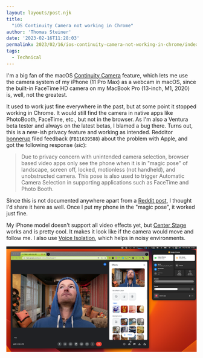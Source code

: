 ```yaml
---
layout: layouts/post.njk
title:
  "iOS Continuity Camera not working in Chrome"
author: 'Thomas Steiner'
date: '2023-02-16T11:28:03'
permalink: 2023/02/16/ios-continuity-camera-not-working-in-chrome/index.html
tags:
  - Technical
---
```


I'm a big fan of the macOS [Continuity Camera](https://support.apple.com/en-us/HT213244) feature,
which lets me use the camera system of my iPhone (11 Pro Max) as a webcam in macOS, since the built-in
FaceTime HD camera on my MacBook Pro (13-inch, M1, 2020) is, well, not the greatest.

It used to work just fine everywhere in the past, but at some point it stopped working in Chrome.
It would still find the camera in native apps like PhotoBooth, FaceTime, etc., but not in the browser. As I'm also a Ventura beta tester and always on the latest betas, I blamed a bug there. Turns out, this is a
new-ish privacy feature and working as intended. Redditor [bonnerup](https://www.reddit.com/user/bonnerup/) filed feedback (`FB11639588`) about the problem with Apple, and got the following response (_sic_):

> Due to privacy concern with unintended camera selection, browser based video apps only see the phone when it is in "magic pose" of landscape, screen off, locked, motionless (not handheld), and unobstructed camera. This pose is also used to trigger Automatic Camera Selection in supporting applications such as FaceTime and Photo Booth.

Since this is not documented anywhere apart from a [Reddit post](https://www.reddit.com/r/MacOSBeta/comments/y4h6ww/continuity_camera_in_browsers_response_from_apple/), I thought I'd share it here as well. Once I put my phone in the "magic pose", it worked just fine.

My iPhone model doesn't support all video effects yet, but [Center Stage](https://support.apple.com/en-us/HT213244#centerstage) works and is pretty cool. It makes it look like if the camera would move and follow me. I also use [Voice Isolation](https://support.apple.com/en-us/HT213244#:~:text=or%20Close%20Window.-,Mic%20modes,-Click%20Control%20Center), which helps in noisy environments.

![iOS Continuity Camera with applied Center Stage video effect and Voice Isolation mic mode.](/images/continuity-camera.png)
